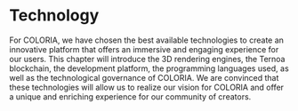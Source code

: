 # Technology

For COLORIA, we have chosen the best available technologies to create an innovative platform that offers an immersive and engaging experience for our users. This chapter will introduce the 3D rendering engines, the Ternoa blockchain, the development platform, the programming languages used, as well as the technological governance of COLORIA. We are convinced that these technologies will allow us to realize our vision for COLORIA and offer a unique and enriching experience for our community of creators.
